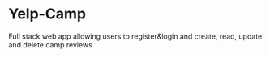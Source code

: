 # Yelp-Camp
Full stack web app allowing users to register&amp;login and create, read, update and delete camp reviews
